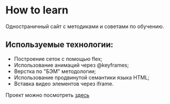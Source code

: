 # How to learn
Одностраничный сайт с методиками и советами по обучению.

## Используемые технологии:
* Построение сеток с помощью flex;
* Использование анимаций через @keyframes;
* Верстка по "БЭМ" методологии;
* Использование продвинутой семантики языка HTML;
* Вставка видео элементов через iframe.


Проект можно посмотреть [здесь](https://oleg-glukhov1.github.io/how-to-learn/)

